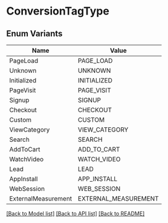 # ConversionTagType

## Enum Variants

| Name | Value |
|---- | -----|
| PageLoad | PAGE_LOAD |
| Unknown | UNKNOWN |
| Initialized | INITIALIZED |
| PageVisit | PAGE_VISIT |
| Signup | SIGNUP |
| Checkout | CHECKOUT |
| Custom | CUSTOM |
| ViewCategory | VIEW_CATEGORY |
| Search | SEARCH |
| AddToCart | ADD_TO_CART |
| WatchVideo | WATCH_VIDEO |
| Lead | LEAD |
| AppInstall | APP_INSTALL |
| WebSession | WEB_SESSION |
| ExternalMeasurement | EXTERNAL_MEASUREMENT |


[[Back to Model list]](../README.md#documentation-for-models) [[Back to API list]](../README.md#documentation-for-api-endpoints) [[Back to README]](../README.md)


